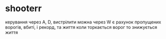# shooterr
керування через A, D, вистрілити можна через W
є рахунок пропущених ворогів, вбиті, і рекорд, та життя
коли торкається ворог то знижується життя
